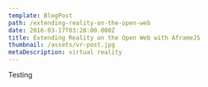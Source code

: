 ```yaml
---
template: BlogPost
path: /extending-reality-on-the-open-web
date: 2016-03-17T03:28:00.000Z
title: Extending Reality on the Open Web with AframeJS
thumbnail: /assets/vr-post.jpg
metaDescription: virtual reality
---
```

Testing